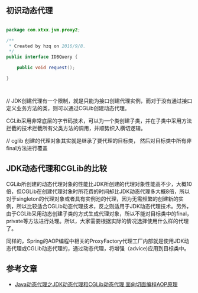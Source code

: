 
## 初识动态代理

```java

package com.xtxx.jvm.proxy2;

/**
 * Created by hzq on 2016/9/8.
 */
public interface IDBQuery {

    public void request();

}




```



// JDK创建代理有一个限制，就是只能为接口创建代理实例，而对于没有通过接口定义业务方法的类，则可以通过CGLib创建动态代理。

CGLib采用非常底层的字节码技术，可以为一个类创建子类，并在子类中采用方法拦截的技术拦截所有父类方法的调用，并顺势织入横切逻辑。

// cglib 创建的代理对象其实就是继承了要代理的目标类， 然后对目标类中所有非final方法进行覆盖


## JDK动态代理和CGLib的比较

CGLib所创建的动态代理对象的性能比JDK所创建的代理对象性能高不少，大概10倍，但CGLib在创建代理对象时所花费的时间却比JDK动态代理多大概8倍，所以对于singleton的代理对象或者具有实例池的代理，因为无需频繁的创建新的实例，所以比较适合CGLib动态代理技术，反之则适用于JDK动态代理技术。另外，由于CGLib采用动态创建子类的方式生成代理对象，所以不能对目标类中的final，private等方法进行处理。所以，大家需要根据实际的情况选择使用什么样的代理了。

同样的，Spring的AOP编程中相关的ProxyFactory代理工厂内部就是使用JDK动态代理或CGLib动态代理的，通过动态代理，将增强（advice)应用到目标类中。

##  参考文章

- [Java动态代理之JDK动态代理和CGLib动态代理 面向切面编程AOP原理](http://www.itzhai.com/java-dong-tai-dai-li-zhi-jdk-dong-tai-dai-li-he-cglib-dong-tai-dai-li-mian-xiang-qie-mian-bian-cheng-aop-yuan-li.html#JDK动态代理)